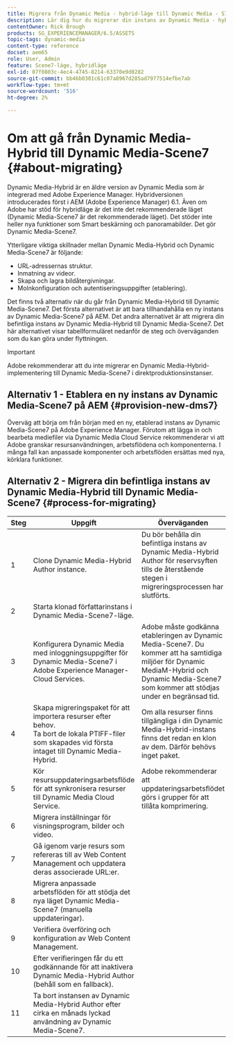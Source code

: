 ```yaml
---
title: Migrera från Dynamic Media - hybrid-läge till Dynamic Media - S7-läge
description: Lär dig hur du migrerar din instans av Dynamic Media - hybrid-läge till Dynamic Media - S7-läge
contentOwner: Rick Brough
products: SG_EXPERIENCEMANAGER/6.5/ASSETS
topic-tags: dynamic-media
content-type: reference
docset: aem65
role: User, Admin
feature: Scene7-läge, hybridläge
exl-id: 07f0803c-4ec4-4745-8214-63370e9d0282
source-git-commit: bb46b0301c61c07a8967d285ad7977514efbe7ab
workflow-type: tm+mt
source-wordcount: '516'
ht-degree: 2%

---
```


# Om att gå från Dynamic Media-Hybrid till Dynamic Media-Scene7 {#about-migrating}

Dynamic Media-Hybrid är en äldre version av Dynamic Media som är integrerad med Adobe Experience Manager. Hybridversionen introducerades först i AEM (Adobe Experience Manager) 6.1. Även om Adobe har stöd för hybridläge är det inte det rekommenderade läget (Dynamic Media-Scene7 är det rekommenderade läget). Det stöder inte heller nya funktioner som Smart beskärning och panoramabilder. Det gör Dynamic Media-Scene7.

Ytterligare viktiga skillnader mellan Dynamic Media-Hybrid och Dynamic Media-Scene7 är följande:

* URL-adressernas struktur.
* Inmatning av videor.
* Skapa och lagra bildåtergivningar.
* Molnkonfiguration och autentiseringsuppgifter (etablering).

Det finns två alternativ när du går från Dynamic Media-Hybrid till Dynamic Media-Scene7. Det första alternativet är att bara tillhandahålla en ny instans av Dynamic Media-Scene7 på AEM. Det andra alternativet är att migrera din befintliga instans av Dynamic Media-Hybrid till Dynamic Media-Scene7. Det här alternativet visar tabellformuläret nedanför de steg och överväganden som du kan göra under flyttningen.

>[!IMPORTANT]
>
>Adobe rekommenderar att du inte migrerar en Dynamic Media-Hybrid-implementering till Dynamic Media-Scene7 i direktproduktionsinstanser.

## Alternativ 1 - Etablera en ny instans av Dynamic Media-Scene7 på AEM {#provision-new-dms7}

Överväg att börja om från början med en ny, etablerad instans av Dynamic Media-Scene7 på Adobe Experience Manager. Förutom att lägga in och bearbeta mediefiler via Dynamic Media Cloud Service rekommenderar vi att Adobe granskar resursanvändningen, arbetsflödena och komponenterna. I många fall kan anpassade komponenter och arbetsflöden ersättas med nya, körklara funktioner.

## Alternativ 2 - Migrera din befintliga instans av Dynamic Media-Hybrid till Dynamic Media-Scene7 {#process-for-migrating}

| Steg | Uppgift | Överväganden |
|---|---|---|
| 1 | Clone Dynamic Media-Hybrid Author instance. | Du bör behålla din befintliga instans av Dynamic Media-Hybrid Author för reservsyften tills de återstående stegen i migreringsprocessen har slutförts. |
| 2 | Starta klonad författarinstans i Dynamic Media-Scene7-läge. |  |
| 3 | Konfigurera Dynamic Media med inloggningsuppgifter för Dynamic Media-Scene7 i Adobe Experience Manager-Cloud Services. | Adobe måste godkänna etableringen av Dynamic Media-Scene7. Du kommer att ha samtidiga miljöer för Dynamic MediaM-Hybrid och Dynamic Media-Scene7 som kommer att stödjas under en begränsad tid. |
| 4 | Skapa migreringspaket för att importera resurser efter behov.<br>Ta bort de lokala PTIFF-filer som skapades vid första intaget till Dynamic Media-Hybrid. | Om alla resurser finns tillgängliga i din Dynamic Media-Hybrid-instans finns det redan en klon av dem. Därför behövs inget paket. |
| 5 | Kör resursuppdateringsarbetsflöde för att synkronisera resurser till Dynamic Media Cloud Service. | Adobe rekommenderar att uppdateringsarbetsflödet görs i grupper för att tillåta komprimering. |
| 6 | Migrera inställningar för visningsprogram, bilder och video. |  |
| 7 | Gå igenom varje resurs som refereras till av Web Content Management och uppdatera deras associerade URL:er. |  |
| 8 | Migrera anpassade arbetsflöden för att stödja det nya läget Dynamic Media-Scene7 (manuella uppdateringar). |  |
| 9 | Verifiera överföring och konfiguration av Web Content Management. |  |
| 10 | Efter verifieringen får du ett godkännande för att inaktivera Dynamic Media-Hybrid Author (behåll som en fallback). |  |
| 11 | Ta bort instansen av Dynamic Media-Hybrid Author efter cirka en månads lyckad användning av Dynamic Media-Scene7. |  |

